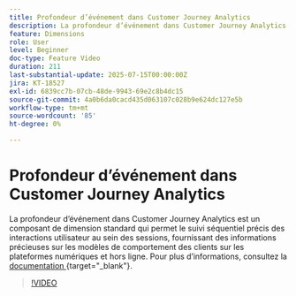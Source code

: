 ```yaml
---
title: Profondeur d’événement dans Customer Journey Analytics
description: La profondeur d’événement dans Customer Journey Analytics est un composant de dimension standard qui permet le suivi séquentiel précis des interactions utilisateur au sein des sessions, fournissant des informations précieuses sur les modèles de comportement des clients sur les plateformes numériques et hors ligne.
feature: Dimensions
role: User
level: Beginner
doc-type: Feature Video
duration: 211
last-substantial-update: 2025-07-15T00:00:00Z
jira: KT-18527
exl-id: 6839cc7b-07cb-48de-9943-69e2c8b4dc15
source-git-commit: 4a0b6da0cacd435d063107c028b9e624dc127e5b
workflow-type: tm+mt
source-wordcount: '85'
ht-degree: 0%

---
```


# Profondeur d’événement dans Customer Journey Analytics

La profondeur d’événement dans Customer Journey Analytics est un composant de dimension standard qui permet le suivi séquentiel précis des interactions utilisateur au sein des sessions, fournissant des informations précieuses sur les modèles de comportement des clients sur les plateformes numériques et hors ligne. Pour plus d’informations, consultez la [&#x200B; documentation &#x200B;](https://experienceleague.adobe.com/en/docs/analytics-platform/using/cja-dataviews/component-reference#standard-dimensions){target="_blank"}.

>[!VIDEO](https://video.tv.adobe.com/v/3464851/?learn=on&enablevpops)
